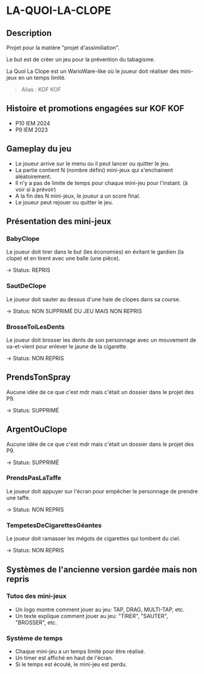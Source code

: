 # LA-QUOI-LA-CLOPE

## Description

Projet pour la matière "projet d'assimiliation".

Le but est de créer un jeu pour la prévention du tabagisme.

La Quoi La Clope est un WarioWare-like où le joueur doit réaliser des mini-jeux en un temps limité.

> Alias : KOF KOF

## Histoire et promotions engagées sur KOF KOF
- P10 IEM 2024
- P9 IEM 2023

## Gameplay du jeu
- Le joueur arrive sur le menu ou il peut lancer ou quitter le jeu.
- La partie contient N (nombre défini) mini-jeux qui s'enchainent aléatoirement.
- Il n'y a pas de limite de temps pour chaque mini-jeu pour l'instant. (à voir si à prévoir)
- A la fin des N mini-jeux, le joueur a un score final.
- Le joueur peut rejouer ou quitter le jeu.

## Présentation des mini-jeux

### BabyClope
Le joueur doit tirer dans le but (les économies) en évitant le gardien (la clope) et en tirent avec une balle (une pièce).

-> Status: REPRIS

### SautDeClope
Le joueur doit sauter au dessus d'une haie de clopes dans sa course.

-> Status: NON SUPPRIMÉ DU JEU MAIS NON REPRIS

### BrosseToiLesDents
Le joueur doit brosser les dents de son personnage avec un mouvement de va-et-vient pour enlever le jaune de la cigarette.

-> Status: NON REPRIS

## PrendsTonSpray
Aucune idée de ce que c'est mdr mais c'était un dossier dans le projet des P9.

-> Status: SUPPRIMÉ

## ArgentOuClope
Aucune idée de ce que c'est mdr mais c'était un dossier dans le projet des P9.

-> Status: SUPPRIMÉ

### PrendsPasLaTaffe
Le joueur doit appuyer sur l'écran pour empêcher le personnage de prendre une taffe.

-> Status: NON REPRIS

### TempetesDeCigarettesGéantes
Le joueur doit ramasser les mégots de cigarettes qui tombent du ciel.

-> Status: NON REPRIS

## Systèmes de l'ancienne version gardée mais non repris

### Tutos des mini-jeux
- Un logo montre comment jouer au jeu: TAP, DRAG, MULTI-TAP, etc.
- Un texte explique comment jouer au jeu: "TIRER", "SAUTER", "BROSSER", etc.

### Système de temps
- Chaque mini-jeu a un temps limité pour être réalisé.
- Un timer est affiché en haut de l'écran.
- Si le temps est écoulé, le mini-jeu est perdu.